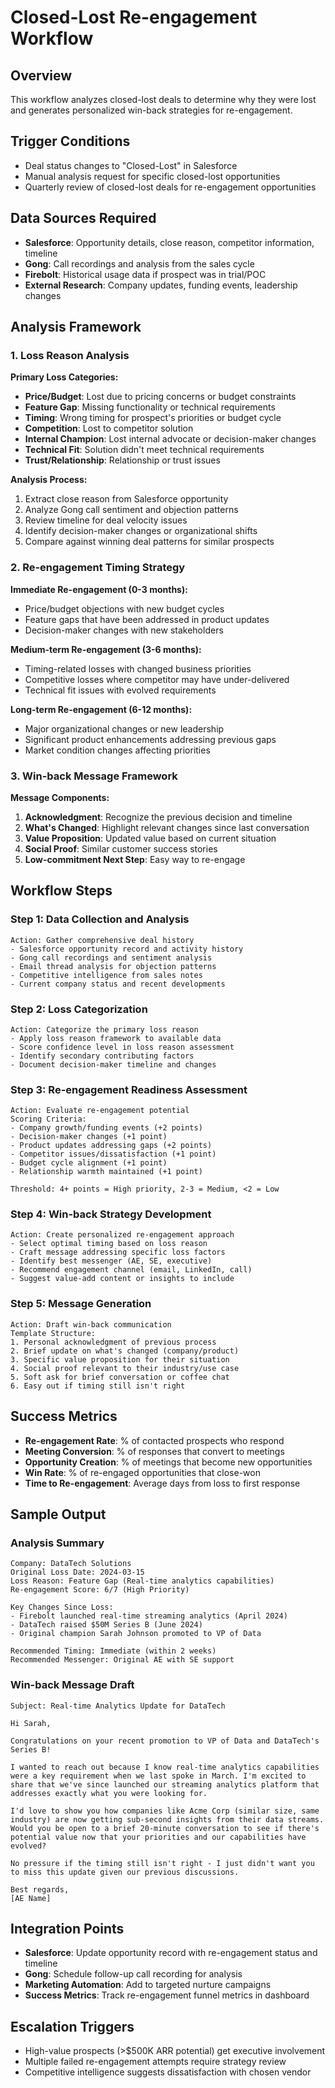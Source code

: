 # Closed-Lost Re-engagement Workflow

## Overview
This workflow analyzes closed-lost deals to determine why they were lost and generates personalized win-back strategies for re-engagement.

## Trigger Conditions
- Deal status changes to "Closed-Lost" in Salesforce
- Manual analysis request for specific closed-lost opportunities
- Quarterly review of closed-lost deals for re-engagement opportunities

## Data Sources Required
- **Salesforce**: Opportunity details, close reason, competitor information, timeline
- **Gong**: Call recordings and analysis from the sales cycle
- **Firebolt**: Historical usage data if prospect was in trial/POC
- **External Research**: Company updates, funding events, leadership changes

## Analysis Framework

### 1. Loss Reason Analysis
**Primary Loss Categories:**
- **Price/Budget**: Lost due to pricing concerns or budget constraints
- **Feature Gap**: Missing functionality or technical requirements
- **Timing**: Wrong timing for prospect's priorities or budget cycle
- **Competition**: Lost to competitor solution
- **Internal Champion**: Lost internal advocate or decision-maker changes
- **Technical Fit**: Solution didn't meet technical requirements
- **Trust/Relationship**: Relationship or trust issues

**Analysis Process:**
1. Extract close reason from Salesforce opportunity
2. Analyze Gong call sentiment and objection patterns
3. Review timeline for deal velocity issues
4. Identify decision-maker changes or organizational shifts
5. Compare against winning deal patterns for similar prospects

### 2. Re-engagement Timing Strategy
**Immediate Re-engagement (0-3 months):**
- Price/budget objections with new budget cycles
- Feature gaps that have been addressed in product updates
- Decision-maker changes with new stakeholders

**Medium-term Re-engagement (3-6 months):**
- Timing-related losses with changed business priorities
- Competitive losses where competitor may have under-delivered
- Technical fit issues with evolved requirements

**Long-term Re-engagement (6-12 months):**
- Major organizational changes or new leadership
- Significant product enhancements addressing previous gaps
- Market condition changes affecting priorities

### 3. Win-back Message Framework
**Message Components:**
1. **Acknowledgment**: Recognize the previous decision and timeline
2. **What's Changed**: Highlight relevant changes since last conversation
3. **Value Proposition**: Updated value based on current situation
4. **Social Proof**: Similar customer success stories
5. **Low-commitment Next Step**: Easy way to re-engage

## Workflow Steps

### Step 1: Data Collection and Analysis
```
Action: Gather comprehensive deal history
- Salesforce opportunity record and activity history
- Gong call recordings and sentiment analysis
- Email thread analysis for objection patterns
- Competitive intelligence from sales notes
- Current company status and recent developments
```

### Step 2: Loss Categorization
```
Action: Categorize the primary loss reason
- Apply loss reason framework to available data
- Score confidence level in loss reason assessment
- Identify secondary contributing factors
- Document decision-maker timeline and changes
```

### Step 3: Re-engagement Readiness Assessment
```
Action: Evaluate re-engagement potential
Scoring Criteria:
- Company growth/funding events (+2 points)
- Decision-maker changes (+1 point)  
- Product updates addressing gaps (+2 points)
- Competitor issues/dissatisfaction (+1 point)
- Budget cycle alignment (+1 point)
- Relationship warmth maintained (+1 point)

Threshold: 4+ points = High priority, 2-3 = Medium, <2 = Low
```

### Step 4: Win-back Strategy Development
```
Action: Create personalized re-engagement approach
- Select optimal timing based on loss reason
- Craft message addressing specific loss factors
- Identify best messenger (AE, SE, executive)
- Recommend engagement channel (email, LinkedIn, call)
- Suggest value-add content or insights to include
```

### Step 5: Message Generation
```
Action: Draft win-back communication
Template Structure:
1. Personal acknowledgment of previous process
2. Brief update on what's changed (company/product)
3. Specific value proposition for their situation
4. Social proof relevant to their industry/use case
5. Soft ask for brief conversation or coffee chat
6. Easy out if timing still isn't right
```

## Success Metrics
- **Re-engagement Rate**: % of contacted prospects who respond
- **Meeting Conversion**: % of responses that convert to meetings
- **Opportunity Creation**: % of meetings that become new opportunities
- **Win Rate**: % of re-engaged opportunities that close-won
- **Time to Re-engagement**: Average days from loss to first response

## Sample Output

### Analysis Summary
```
Company: DataTech Solutions
Original Loss Date: 2024-03-15
Loss Reason: Feature Gap (Real-time analytics capabilities)
Re-engagement Score: 6/7 (High Priority)

Key Changes Since Loss:
- Firebolt launched real-time streaming analytics (April 2024)
- DataTech raised $50M Series B (June 2024)
- Original champion Sarah Johnson promoted to VP of Data

Recommended Timing: Immediate (within 2 weeks)
Recommended Messenger: Original AE with SE support
```

### Win-back Message Draft
```
Subject: Real-time Analytics Update for DataTech

Hi Sarah,

Congratulations on your recent promotion to VP of Data and DataTech's Series B! 

I wanted to reach out because I know real-time analytics capabilities were a key requirement when we last spoke in March. I'm excited to share that we've since launched our streaming analytics platform that addresses exactly what you were looking for.

I'd love to show you how companies like Acme Corp (similar size, same industry) are now getting sub-second insights from their data streams. Would you be open to a brief 20-minute conversation to see if there's potential value now that your priorities and our capabilities have evolved?

No pressure if the timing still isn't right - I just didn't want you to miss this update given our previous discussions.

Best regards,
[AE Name]
```

## Integration Points
- **Salesforce**: Update opportunity record with re-engagement status and timeline
- **Gong**: Schedule follow-up call recording for analysis
- **Marketing Automation**: Add to targeted nurture campaigns
- **Success Metrics**: Track re-engagement funnel metrics in dashboard

## Escalation Triggers
- High-value prospects (>$500K ARR potential) get executive involvement
- Multiple failed re-engagement attempts require strategy review
- Competitive intelligence suggests dissatisfaction with chosen vendor